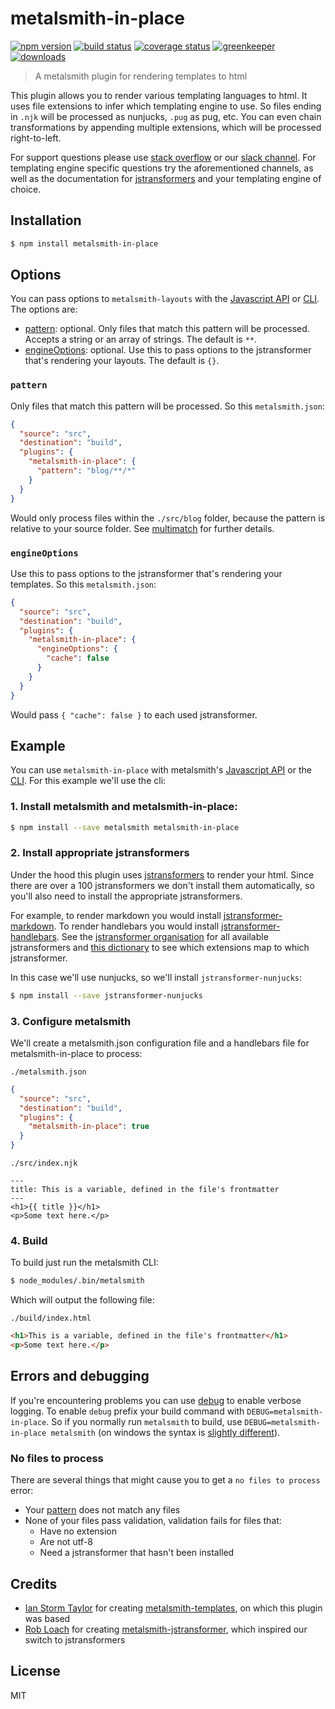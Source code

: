 # metalsmith-in-place

[![npm version][version-badge]][version-url]
[![build status][build-badge]][build-url]
[![coverage status][coverage-badge]][coverage-url]
[![greenkeeper][greenkeeper-badge]][greenkeeper-url]
[![downloads][downloads-badge]][downloads-url]

> A metalsmith plugin for rendering templates to html

This plugin allows you to render various templating languages to html. It uses file extensions to
infer which templating engine to use. So files ending in `.njk` will be processed as nunjucks, `.pug` as pug, etc. You can even chain transformations by appending multiple extensions, which will be processed right-to-left.

For support questions please use [stack overflow][stackoverflow-url] or our [slack channel][slack-url]. For templating engine specific questions try the aforementioned channels, as well as the documentation for [jstransformers](https://github.com/jstransformers) and your templating engine of choice.

## Installation

```bash
$ npm install metalsmith-in-place
```

## Options

You can pass options to `metalsmith-layouts` with the [Javascript API](https://github.com/segmentio/metalsmith#api) or [CLI](https://github.com/segmentio/metalsmith#cli). The options are:

* [pattern](#pattern): optional. Only files that match this pattern will be processed. Accepts a string or an array of strings. The default is `**`.
* [engineOptions](#engineoptions): optional. Use this to pass options to the jstransformer that's rendering your layouts. The default is `{}`.

### `pattern`

Only files that match this pattern will be processed. So this `metalsmith.json`:

```json
{
  "source": "src",
  "destination": "build",
  "plugins": {
    "metalsmith-in-place": {
      "pattern": "blog/**/*"
    }
  }
}
```

Would only process files within the `./src/blog` folder, because the pattern is
relative to your source folder. See [multimatch](https://github.com/sindresorhus/multimatch)
for further details.

### `engineOptions`

Use this to pass options to the jstransformer that's rendering your templates. So this
`metalsmith.json`:

```json
{
  "source": "src",
  "destination": "build",
  "plugins": {
    "metalsmith-in-place": {
      "engineOptions": {
        "cache": false
      }
    }
  }
}
```

Would pass `{ "cache": false }` to each used jstransformer.

## Example

You can use `metalsmith-in-place` with metalsmith's
[Javascript API](https://github.com/segmentio/metalsmith#api) or the
[CLI](https://github.com/segmentio/metalsmith#cli). For this example we'll use the cli:

### 1. Install metalsmith and metalsmith-in-place:

```bash
$ npm install --save metalsmith metalsmith-in-place
```

### 2. Install appropriate jstransformers

Under the hood this plugin uses [jstransformers](https://github.com/jstransformers/jstransformer)
to render your html. Since there are over a 100 jstransformers we don't install them automatically,
so you'll also need to install the appropriate jstransformers. 

For example, to render markdown you would install [jstransformer-markdown](https://github.com/jstransformers/jstransformer-markdown). To render
handlebars you would install
[jstransformer-handlebars](https://github.com/jstransformers/jstransformer-handlebars). See the
[jstransformer organisation](https://github.com/jstransformers) for all available jstransformers and
[this dictionary](https://github.com/jstransformers/inputformat-to-jstransformer/blob/master/dictionary.json)
to see which extensions map to which jstransformer.
  
In this case we'll use nunjucks, so we'll install `jstransformer-nunjucks`:

```bash
$ npm install --save jstransformer-nunjucks
```

### 3. Configure metalsmith

We'll create a metalsmith.json configuration file and a handlebars file for metalsmith-in-place to
process:

`./metalsmith.json`

```json
{
  "source": "src",
  "destination": "build",
  "plugins": {
    "metalsmith-in-place": true
  }
}
```

`./src/index.njk`

```nunjucks
---
title: This is a variable, defined in the file's frontmatter
---
<h1>{{ title }}</h1>
<p>Some text here.</p>
```

### 4. Build

To build just run the metalsmith CLI:

```bash
$ node_modules/.bin/metalsmith
```

Which will output the following file:

`./build/index.html`

```html
<h1>This is a variable, defined in the file's frontmatter</h1>
<p>Some text here.</p>
```

## Errors and debugging

If you're encountering problems you can use [debug](https://www.npmjs.com/package/debug) to enable verbose logging. To enable `debug` prefix your build command with `DEBUG=metalsmith-in-place`. So if you normally run `metalsmith` to build, use `DEBUG=metalsmith-in-place metalsmith` (on windows the syntax is [slightly different](https://www.npmjs.com/package/debug#windows-note)).

### No files to process

There are several things that might cause you to get a `no files to process` error:

* Your [pattern](#pattern) does not match any files
* None of your files pass validation, validation fails for files that:
  * Have no extension
  * Are not utf-8
  * Need a jstransformer that hasn't been installed

## Credits

* [Ian Storm Taylor](https://github.com/ianstormtaylor) for creating [metalsmith-templates](https://github.com/segmentio/metalsmith-templates), on which this plugin was based
* [Rob Loach](https://github.com/RobLoach) for creating [metalsmith-jstransformer](https://github.com/RobLoach/metalsmith-jstransformer), which inspired our switch to jstransformers

## License

MIT

[build-badge]: https://travis-ci.org/ismay/metalsmith-in-place.svg?branch=master
[build-url]: https://travis-ci.org/ismay/metalsmith-in-place
[downloads-badge]: https://img.shields.io/npm/dm/metalsmith-in-place.svg
[downloads-url]: https://www.npmjs.com/package/metalsmith-in-place
[version-badge]: https://img.shields.io/npm/v/metalsmith-in-place.svg
[version-url]: https://www.npmjs.com/package/metalsmith-in-place
[greenkeeper-badge]: https://badges.greenkeeper.io/ismay/metalsmith-in-place.svg
[greenkeeper-url]: https://greenkeeper.io/
[coverage-badge]: https://coveralls.io/repos/github/ismay/metalsmith-in-place/badge.svg?branch=master
[coverage-url]: https://coveralls.io/github/ismay/metalsmith-in-place?branch=master
[slack-url]: http://metalsmith-slack.herokuapp.com/
[stackoverflow-url]: http://stackoverflow.com/questions/tagged/metalsmith
